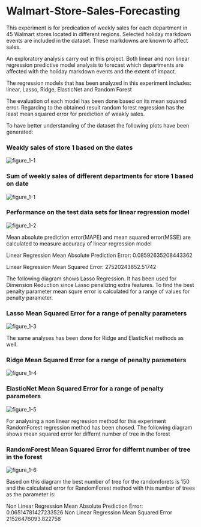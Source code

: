 # Walmart-Store-Sales-Forecasting

This experiment is for predication of weekly sales for each department in 45 Walmart stores located in different regions. Selected holiday markdown events are included in the dataset. These markdowns are known to affect sales.

An exploratory analysis carry out in this project. Both linear and non linear regression predictive model analysis to forecast which departments are affected with the holiday markdown events and the extent of impact.

The regression models that has been analyzed in this experiment includes: linear, Lasso, Ridge, ElasticNet and Random Forest 

The evaluation of each model has been done based on its mean squared error. Regarding to the obtained result random forest regression has the least mean squared error for prediction of weakly sales.

To have better understanding of the dataset the following plots have been generated:

### Weakly sales of store 1 based on the dates
![figure_1-1](https://user-images.githubusercontent.com/39537957/49208970-20614d80-f36e-11e8-8d6e-f624599b1b05.png)

### Sum of weekly sales of different departments for store 1 based on date
![figure_1-1](https://user-images.githubusercontent.com/39537957/49208970-20614d80-f36e-11e8-8d6e-f624599b1b05.png)

### Performance on the test data sets for linear regression model
![figure_1-2](https://user-images.githubusercontent.com/39537957/49209111-70401480-f36e-11e8-9f27-7e48ba75fc29.png)

Mean absolute prediction error(MAPE) and mean squared error(MSSE) are calculated to measure accuracy of linear regression model 

Linear Regression Mean Absolute Prediction Error: 0.08592635208443362

Linear Regression Mean Squared Error: 27520243852.51742

The following diagram shows Lasso Regression. It has been used for Dimension Reduction since Lasso penalizing extra features. To find the best penalty parameter mean squre error is calculated for a range of values for penalty parameter.

### Lasso Mean Squared Error for a range of penalty parameters
![figure_1-3](https://user-images.githubusercontent.com/39537957/49209126-7df59a00-f36e-11e8-8879-7a2a9104e807.png)

The same analyses has been done for Ridge and ElasticNet methods as well.
### Ridge Mean Squared Error for a range of penalty parameters
![figure_1-4](https://user-images.githubusercontent.com/39537957/49210604-5b658000-f372-11e8-879a-540aaac23f3b.png)

### ElasticNet Mean Squared Error for a range of penalty parameters
![figure_1-5](https://user-images.githubusercontent.com/39537957/49210799-de86d600-f372-11e8-9058-a7ced90e43e3.png)

For analysing a non linear regression method for this experiment RandomForest regression method has been chosed. The following diagram shows mean squared error for differnt number of tree in the forest

### RandomForest Mean Squared Error for differnt number of tree in the forest
![figure_1-6](https://user-images.githubusercontent.com/39537957/49210844-f8c0b400-f372-11e8-9424-1fedef855805.png)

Based on this diagram the best number of tree for the randomforets is 150 and the calculated error for RandomForest method with this number of trees as the parameter is:

Non Linear Regression Mean Absolute Prediction Error: 0.06514781427233526
Non Linear Regression Mean Squared Error 21526476093.822758
